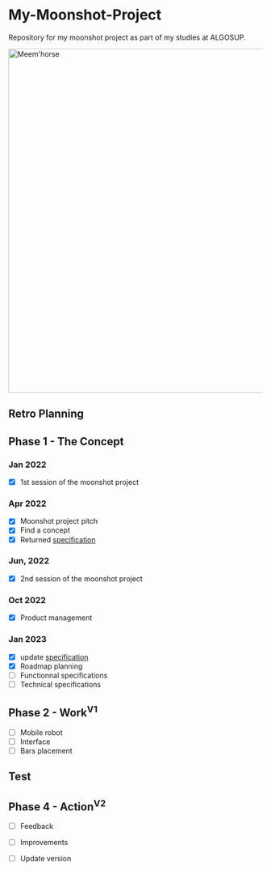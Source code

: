 # My-Moonshot-Project
Repository for my moonshot project as part of my studies at ALGOSUP.

<img width="680" alt="Meem'horse" src="https://user-images.githubusercontent.com/71769490/212501838-8285911a-249f-4ccd-bf6e-700820aff3e0.png">

## Retro Planning

## Phase 1 - The Concept
### Jan 2022
- [x] 1st session of the moonshot project <!-- Jan 27, 2022 -->

### Apr 2022
- [x] Moonshot project pitch <!-- Apr 1, 2022 -->
- [x] Find a concept
- [x] Returned [specification](https://github.com/lauraleehollande/My-Moonshot-Project/blob/main/Specification.md) <!-- Apr 25, 2022 -->

### Jun, 2022
- [x] 2nd session of the moonshot project <!-- Jun 10, 2022 -->

### Oct 2022
- [x] Product management <!-- Oct 14, 2022 -->

### Jan 2023
- [x] update [specification](https://github.com/lauraleehollande/My-Moonshot-Project/blob/main/Specification.md)
- [x] Roadmap planning
- [ ] Functionnal specifications
- [ ] Technical specifications

## Phase 2 - Work<sup>V1</sup> <!-- May 2023 to Apr 2024 -->
- [ ] Mobile robot
- [ ] Interface <!-- Game Engine -->
- [ ] Bars placement

## Test <!-- May 2024 to Apr Aug 2024 -->

## Phase 4 - Action<sup>V2</sup> <!-- Aug 2024 to Apr 2025 -->
- [ ] Feedback
- [ ] Improvements
- [ ] Update version



